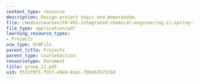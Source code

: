 ```yaml
---
content_type: resource
description: Design project topic and memorandum.
file: /media/courses/10-491-integrated-chemical-engineering-ii-spring-2006/0532f0f1f937e9a98aac709ab767536d_group_11.pdf
file_type: application/pdf
learning_resource_types:
- Projects
ocw_type: OCWFile
parent_title: Projects
parent_type: CourseSection
resourcetype: Document
title: group_11.pdf
uid: 0532f0f1-f937-e9a9-8aac-709ab767536d
---
```

